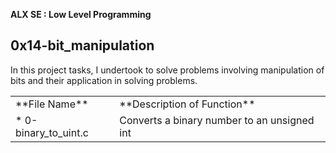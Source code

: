 **ALX SE : Low Level Programming**

## 0x14-bit_manipulation ##

In this project tasks, I undertook to solve problems involving manipulation of bits and 
their application in solving problems.

<table>
<tr> <td> **File Name** </td> <td> **Description of Function** </td> </tr>
  <tr> <td> * 0-binary_to_uint.c </td> <td> Converts a binary number to an unsigned int </td> </tr>
